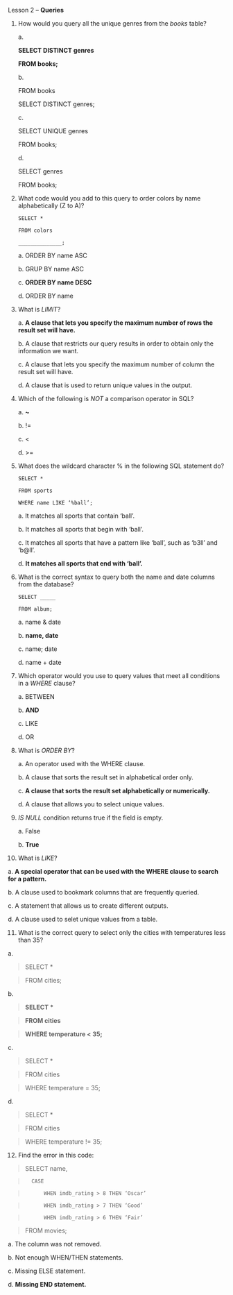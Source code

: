 Lesson 2 – **Queries**

1.	How would you query all the unique genres from the *books* table?

	a.
	
	**SELECT DISTINCT genres**

	**FROM books;**
	
	b.	
	
	FROM books

	SELECT DISTINCT genres;
	
	c. 	
	
	SELECT UNIQUE genres

	FROM books;
	
	d.	
	
	SELECT genres

	FROM books;

2.	What code would you add to this query to order colors by name alphabetically (Z to A)?
	
		SELECT *

		FROM colors

		______________;

	a.	ORDER BY name ASC

	b.	GRUP BY name ASC

	c.	**ORDER BY name DESC**

	d.	ORDER BY name

3.	What is *LIMIT*?

	a.	**A clause that lets you specify the maximum number of rows the result set will have.**

	b.	A clause that restricts our query results in order to obtain only the information we want.

	c.	A clause that lets you specify the maximum number of column the result set will have.

	d.	A clause that is used to return unique values in the output.

4.	Which of the following is *NOT* a comparison operator in SQL?

	a.	**~**

	b.	!=

	c.	<

	d.	>=

5.	What does the wildcard character % in the following SQL statement do?

		SELECT *

		FROM sports

		WHERE name LIKE ‘%ball’;

	a.	It matches all sports that contain ‘ball’.

	b.	It matches all sports that begin with ‘ball’.

	c.	It matches all sports that have a pattern like ‘ball’, such as ‘b3ll’ and ‘b@ll’.

	d.	**It matches all sports that end with ‘ball’.**

6.	What is the correct syntax to query both the name and date columns from the database?

		SELECT _____

		FROM album;

	a.	name & date

	b.	**name, date**

	c.	name; date

	d.	name + date

7.	Which operator would you use to query values that meet all conditions in a *WHERE* clause?

	a.	BETWEEN

	b.	**AND**

	c.	LIKE

	d.	OR

8.	What is *ORDER BY*?

	a.	An operator used with the WHERE clause.

	b.	A clause that sorts the result set in alphabetical order only.

	c.	**A clause that sorts the result set alphabetically or numerically.**

	d.	A clause that allows you to select unique values.

9.	*IS NULL* condition returns true if the field is empty.

	a.	False

	b.	**True**

10.	What is *LIKE*?

a.	**A special operator that can be used with the WHERE clause to search for a pattern.**

b.	A clause used to bookmark columns that are frequently queried.

c.	A statement that allows us to create different outputs.

d.	A clause used to selet unique values from a table.

11.	What is the correct query to select only the cities with temperatures less than 35?

a.
>	SELECT *

>	FROM cities;

b.
>	__SELECT *__

>	**FROM cities**

>	**WHERE temperature < 35;**

c.
>	SELECT *

>	FROM cities

>	WHERE temperature = 35;

d.
>	SELECT *

>	FROM cities

>	WHERE temperature != 35;

12.	Find the error in this code:

>	SELECT name,

>		CASE

>			WHEN imdb_rating > 8 THEN ‘Oscar’

>			WHEN imdb_rating > 7 THEN ‘Good’

>			WHEN imdb_rating > 6 THEN ‘Fair’

>	FROM movies;

a.	The column was not removed.

b.	Not enough WHEN/THEN statements.

c.	Missing ELSE statement.

d.	**Missing END statement.**
